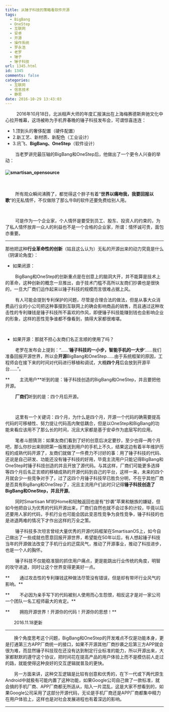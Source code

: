 ```yaml
---
title: 从锤子科技的策略看软件开源
tags:
  - BigBang
  - OneStep
  - 互联网
  - 安卓
  - 开源
  - 操作系统
  - 罗永浩
  - 老罗
  - 锤子
  - 锤子科技
url: 1345.html
id: 1345
comments: false
categories:
  - 互联网
  - 信息技术
  - 静思
date: 2016-10-29 13:43:03
---
```


         2016年10月18日，北派相声大师的年度汇报演出在上海梅赛德斯奔驰文化中心拉开帷幕，这场被称为手机界春晚的锤子科技发布会，可谓惊喜连连：

*   1.顶到头的奢侈配置（硬件配置）
*   2.新工艺、新材质、新配色（工业设计）
*   3.讯飞、**BigBang、OneStep**（软件设计）

        当老罗讲完最压轴的BigBang和OneStep后，他做出了一个更令人兴奋的举动：

#### ![smartisan_opensource](http://oarap.org/wp-content/uploads/2016/10/smartisan_opensource.jpg)

 

        所有观众瞬间沸腾了，都觉得这个胖子有着“**世界以痛吻我，我要回报以歌**“的无私情怀，不仅做除了那么牛B的软件还要免费给别人用。

 

        可是作为一个企业家，个人情怀是要受到员工、股东、投资人的约束的，为了私人情怀放弃一众人的利益也不是一个合格的企业家，所谓：情怀诚可贵，面包亦重要。

* * *

那他把这种**行业革命性的创新**（姑且这么认为）无私的开源出来的动力究竟是什么（阴谋论角度）：  

*   如果闭源：

        BigBang和OneStep的创新重点是在创意上的脑洞大开，并不能算是技术上的革命，这种创新的概念一旦推出，由于技术门槛不高所以友商们抄袭也是很快的，一旦大厂商们运作起来以锤子科技的规模而言很难占据上风。

        有人可能会提到专利保护的问题，尽管是合理合法的做法，但是从事大众消费品行业的小公司把这种事摆到互联网上的确会影响商品的销售，而且通过这种攻击性的专利赚钱是锤子科技所不喜欢的作风，即便锤子科技能赚到钱也会影响企业的形象，这样的恶性竞争谁都不像看到，搞得大家都很难堪。

 

*   如果开源：那就不担心友商们名正言顺的使用了吗？

        老罗在发布会上提到：“......’**锤子科技的一小步，智能手机的一大步**‘......我们准备回报开源世界，所以会**开源**BigBang和OneStep......由于系统框架的原因，工程师会在接下来的时间对代码进行移植和调试，大概**四个月**后会放到开源平台......”。

**        主流用户**听到的是：锤子科技创造的BigBang和OneStep，并且要把他开源。

        **厂商们**听到的是：四个月后开源。

 

        这里有一个关键词：四个月，为什么是四个月，开源一个代码的确需要提高代码的可移植性、努力提让代码高内聚低耦合，但是以OneStep和BigBang的功能来看应该用不了那么长的时间，况且大家都是基于安卓作为底层写的应用。

        笔者斗胆猜测：如果友商们看到了好的创意后决定要抄，至少也得一两个月吧，那么你抄出来刚把第一版推送到用户的手机上不久，结果这边有着半年维护历程的成熟代码开源了，友商们就做了一件费力不讨好的事：用了锤子科技的代码、还说是自己研发、功能还没有锤子科技的好用，毕竟主流用户只能记得BigBang和OneStep时锤子科技创造的并且开放了源代码。与其这样，厂商们可能更多选择等四个月后名正言顺的移植成熟的开源代码到自己的平台，这样一来，未来的四个月就会少一些竞争对手了，过了这四个月锤子科技早已胜负分明，不在乎其他厂商是否具有BigBang和OneStep了，况且主流用户们此时只记得**锤子科技创造了BigBang和OneStep，并且开源**。

        同时Smartisan M1的Home和轻触返回也是有“抄袭”苹果和魅族的嫌疑，但如今他把自认为优秀的代码开源出来，厂商们自然也就不会过多的计较，毕竟以后还要用人家的代码，手机行业也可能会因此变恶性竞争为良性竞争，锤子科技的也是进退两难的情况下才作出这样的万全之策。

        锤子科技多次坦言曾经大量优秀的开源代码框架在SmartisanOS上，如今自己做出了一些成就也愿意回报开源世界，希望能在50年以后，有人想起锤子科技当年的开源做法改变了手机行业的迂腐风气，推动了开源事业，推动了科技进步，也是一个人的胸怀。

        锤子科技不仅能稳准狠的抓住用户痛点，更是能跳出行业传统的角度，明智的攻守进退，同时让这个世界变得更美好一点。

**        通过攻击性的专利赚钱这种做法尽管没有错误，但是却有带坏行业风气的影响。**

**        不必因为亲手写下的代码被别人使用而心生怨恨，相反这才是对一家公司一个团队一名工程师最大的肯定。**

**        拥抱开源世界！开源你的代码！开源你的思想！**

       2016.11.18更新

* * *

       换个角度思考这个问题，BigBang和OneStep的开发难点不仅是功能本身，更是打通第三方APP厂商统一的接口，如果不开源其他厂商抄袭之后第三方APP就会很为难，而显然锤子科技现在还没有达到制定行业标准的能力，所以开源出来，大家都默默的遵守这个协议，把时间花在提高产品的用户体验上而不是模仿前人走过的路，就能使得这种良好的交互逻辑就普及的更快。

       另一方面来讲，这种交互逻辑是比较有创意和优秀的，在下一代或下两代原生Android中就极有可能内置了这种功能，如果Google公司自己做了一款标准，就会搞的手机厂商、APP厂商都无所适从，陷入一片混乱，这是大家不想看到的，如果Google公司采用了这部分开源代码，无论是手机厂商还是APP厂商都集中精力在用户体验上，这样也是对社会发展进程也有着深远的影响。

* * *